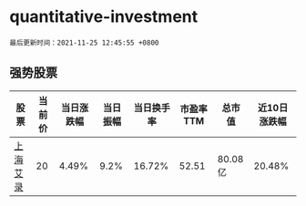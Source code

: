 # quantitative-investment

`最后更新时间：2021-11-25 12:45:55 +0800`

## 强势股票

|股票|当前价|当日涨跌幅|当日振幅|当日换手率|市盈率TTM|总市值|近10日涨跌幅|
|----|----|----|----|----|----|----|----|
|[上海艾录](https://xueqiu.com/S/SZ301062)|20|4.49%|9.2%|16.72%|52.51|80.08亿|20.48%|
